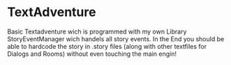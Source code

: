 # TextAdventure
Basic Textadventure wich is programmed with my own Library StoryEventManager wich handels all story events. 
In the End you should be able to hardcode the story in .story files 
(along with other textfiles for Dialogs and Rooms) without even touching the main engin!
